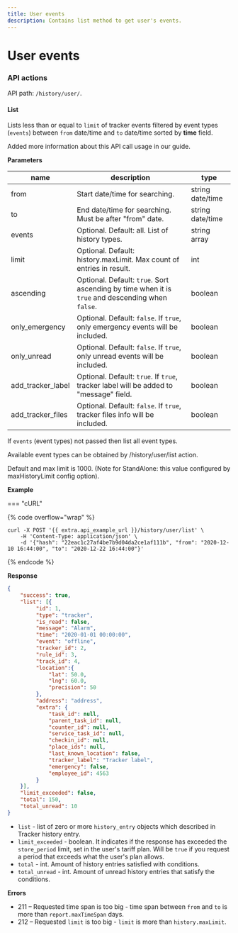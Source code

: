 ```yaml
---
title: User events
description: Contains list method to get user's events.
---
```


# User events

### API actions

API path: `/history/user/`.

#### List

Lists less than or equal to `limit` of tracker events filtered by event types (`events`) between `from` date/time and `to` date/time sorted by **time** field.

Added more information about this API call usage in our guide.

**Parameters**

| name                | description                                                                                      | type             |
| ------------------- | ------------------------------------------------------------------------------------------------ | ---------------- |
| from                | Start date/time for searching.                                                                   | string date/time |
| to                  | End date/time for searching. Must be after "from" date.                                          | string date/time |
| events              | Optional. Default: all. List of history types.                                                   | string array     |
| limit               | Optional. Default: history.maxLimit. Max count of entries in result.                             | int              |
| ascending           | Optional. Default: `true`. Sort ascending by time when it is `true` and descending when `false`. | boolean          |
| only\_emergency     | Optional. Default: `false`. If `true`, only emergency events will be included.                   | boolean          |
| only\_unread        | Optional. Default: `false`. If `true`, only unread events will be included.                      | boolean          |
| add\_tracker\_label | Optional. Default: `true`. If `true`, tracker label will be added to "message" field.            | boolean          |
| add\_tracker\_files | Optional. Default: `false`. If `true`, tracker files info will be included.                      | boolean          |

If `events` (event types) not passed then list all event types.

Available event types can be obtained by /history/user/list action.

Default and max limit is 1000. (Note for StandAlone: this value configured by maxHistoryLimit config option).

**Example**

\=== "cURL"

{% code overflow="wrap" %}
```
curl -X POST '{{ extra.api_example_url }}/history/user/list' \
    -H 'Content-Type: application/json' \
    -d '{"hash": "22eac1c27af4be7b9d04da2ce1af111b", "from": "2020-12-10 16:44:00", "to": "2020-12-22 16:44:00"}'
```
{% endcode %}

**Response**

```json
{
    "success": true,
    "list": [{
         "id": 1,
         "type": "tracker",
         "is_read": false,
         "message": "Alarm",
         "time": "2020-01-01 00:00:00",
         "event": "offline",
         "tracker_id": 2,
         "rule_id": 3,
         "track_id": 4,
         "location":{ 
             "lat": 50.0,
             "lng": 60.0,
             "precision": 50
         },
         "address": "address",
         "extra": {
             "task_id": null,
             "parent_task_id": null,
             "counter_id": null,
             "service_task_id": null,
             "checkin_id": null,
             "place_ids": null,
             "last_known_location": false,
             "tracker_label": "Tracker label",
             "emergency": false,
             "employee_id": 4563
         }
    }],
    "limit_exceeded": false,
    "total": 150,
    "total_unread": 10
}
```

* `list` - list of zero or more `history_entry` objects which described in Tracker history entry.
* `limit_exceeded` - boolean. It indicates if the response has exceeded the `store_period` limit, set in the user's tariff plan. Will be `true` if you request a period that exceeds what the user's plan allows.
* `total` - int. Amount of history entries satisfied with conditions.
* `total_unread` - int. Amount of unread history entries that satisfy the conditions.

**Errors**

* 211 – Requested time span is too big - time span between `from` and `to` is more than `report.maxTimeSpan` days.
* 212 – Requested `limit` is too big - `limit` is more than `history.maxLimit`.
